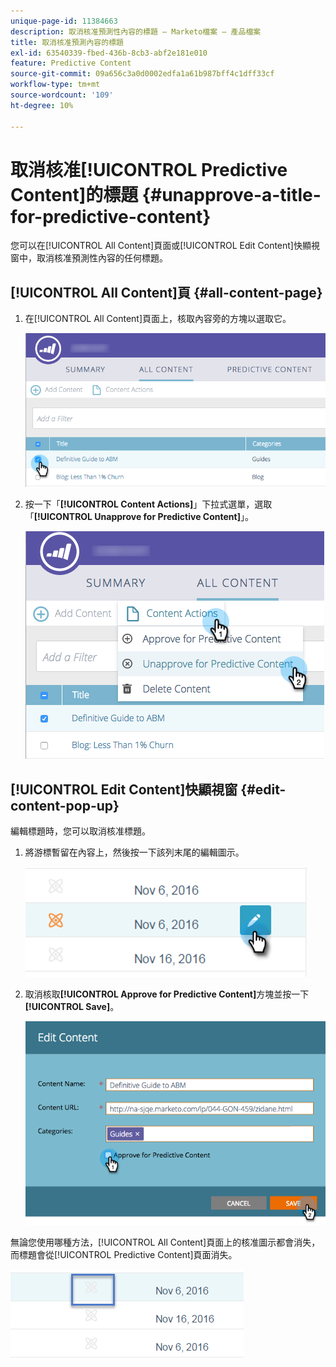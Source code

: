 ```yaml
---
unique-page-id: 11384663
description: 取消核准預測性內容的標題 — Marketo檔案 — 產品檔案
title: 取消核准預測內容的標題
exl-id: 63540339-fbed-436b-8cb3-abf2e181e010
feature: Predictive Content
source-git-commit: 09a656c3a0d0002edfa1a61b987bff4c1dff33cf
workflow-type: tm+mt
source-wordcount: '109'
ht-degree: 10%

---
```


# 取消核准[!UICONTROL Predictive Content]的標題 {#unapprove-a-title-for-predictive-content}

您可以在[!UICONTROL All Content]頁面或[!UICONTROL Edit Content]快顯視窗中，取消核准預測性內容的任何標題。

## [!UICONTROL All Content]頁 {#all-content-page}

1. 在[!UICONTROL All Content]頁面上，核取內容旁的方塊以選取它。

   ![](assets/image2017-10-3-9-3a18-3a38.png)

1. 按一下「**[!UICONTROL Content Actions]**」下拉式選單，選取「**[!UICONTROL Unapprove for Predictive Content]**」。

   ![](assets/image2017-10-3-9-3a19-3a20.png)

## [!UICONTROL Edit Content]快顯視窗 {#edit-content-pop-up}

編輯標題時，您可以取消核准標題。

1. 將游標暫留在內容上，然後按一下該列末尾的編輯圖示。

   ![](assets/click-icon-hand.png)

1. 取消核取&#x200B;**[!UICONTROL Approve for Predictive Content]**&#x200B;方塊並按一下&#x200B;**[!UICONTROL Save]**。

   ![](assets/image2017-10-3-9-3a20-3a17.png)

無論您使用哪種方法，[!UICONTROL All Content]頁面上的核准圖示都會消失，而標題會從[!UICONTROL Predictive Content]頁面消失。

![](assets/unapprove-content-no-icon.png)
